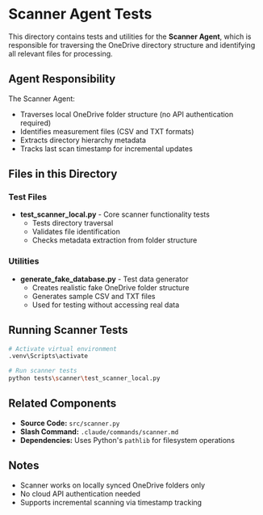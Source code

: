 # Scanner Agent Tests

This directory contains tests and utilities for the **Scanner Agent**, which is responsible for traversing the OneDrive directory structure and identifying all relevant files for processing.

## Agent Responsibility

The Scanner Agent:
- Traverses local OneDrive folder structure (no API authentication required)
- Identifies measurement files (CSV and TXT formats)
- Extracts directory hierarchy metadata
- Tracks last scan timestamp for incremental updates

## Files in this Directory

### Test Files
- **test_scanner_local.py** - Core scanner functionality tests
  - Tests directory traversal
  - Validates file identification
  - Checks metadata extraction from folder structure

### Utilities
- **generate_fake_database.py** - Test data generator
  - Creates realistic fake OneDrive folder structure
  - Generates sample CSV and TXT files
  - Used for testing without accessing real data

## Running Scanner Tests

```bash
# Activate virtual environment
.venv\Scripts\activate

# Run scanner tests
python tests\scanner\test_scanner_local.py
```

## Related Components

- **Source Code:** `src/scanner.py`
- **Slash Command:** `.claude/commands/scanner.md`
- **Dependencies:** Uses Python's `pathlib` for filesystem operations

## Notes

- Scanner works on locally synced OneDrive folders only
- No cloud API authentication needed
- Supports incremental scanning via timestamp tracking
